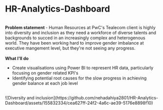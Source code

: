 # HR-Analytics-Dashboard
<br>
<b> Problem statement </b> - Human Resources at PwC's Tealecom client is highly into diversity and inclusion as they need a workforce of diverse talents and backgrounds to succed in an increasingly complex and heterogenous world. They have been working hard to improve gender imbalance at executive mangement level, but they're not seeing any progress.
<br>
<br>
<b>What I'll do</b>
<ul>
  <li>Create visualisations using Power BI to represent HR data, particularly focusing on gender related KPI's</li>
  <li>Identifying potential root causes for the slow progress in achieving gender balance at each job level </li>
</ul>
  <br>
  ![Diversity and inclusion](https://github.com/nehadahiya2801/HR-Analytics-Dashboard/assets/155832334/cea627ff-24f2-4a6c-ae39-5176e8898f10)

